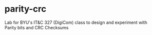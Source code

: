 # parity-crc
Lab for BYU's IT&amp;C 327 (DigiCom) class to design and experiment with Parity bits and CRC Checksums
